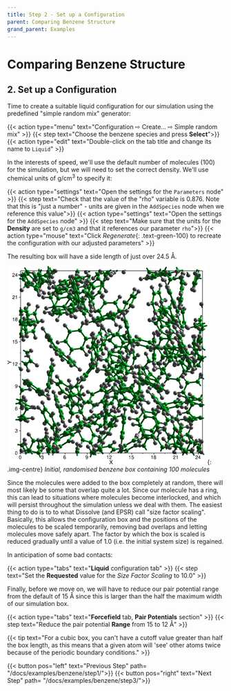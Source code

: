 ```yaml
---
title: Step 2 - Set up a Configuration
parent: Comparing Benzene Structure
grand_parent: Examples
---
```

# Comparing Benzene Structure

## 2. Set up a Configuration

Time to create a suitable liquid configuration for our simulation using the predefined "simple random mix" generator:

{{< action type="menu" text="Configuration &#8680; Create... &#8680; Simple random mix" >}}
{{< step text="Choose the benzene species and press **Select**">}}
{{< action type="edit" text="Double-click on the tab title and change its name to `Liquid`" >}}

In the interests of speed, we'll use the default number of molecules (100) for the simulation, but we will need to set the correct density. We'll use chemical units of g/cm<sup>3</sup> to specify it:

{{< action type="settings" text="Open the settings for the `Parameters` node" >}}
{{< step text="Check that the value of the \"rho\" variable is 0.876. Note that this is \"just a number\" - units are given in the `AddSpecies` node when we reference this value">}}
{{< action type="settings" text="Open the settings for the `AddSpecies` node" >}}
{{< step text="Make sure that the units for the **Density** are set to `g/cm3` and that it references our parameter `rho`">}}
{{< action type="mouse" text="Click _Regenerate_{: .text-green-100} to recreate the configuration with our adjusted parameters" >}}


The resulting box will have a side length of just over 24.5 &#8491;.

![](benzenebox.png){: .img-centre}
*Initial, randomised benzene box containing 100 molecules*

Since the molecules were added to the box completely at random, there will most likely be some that overlap quite a lot. Since our molecule has a ring, this can lead to situations where molecules become interlocked, and which will persist throughout the simulation unless we deal with them. The easiest thing to do is to to what Dissolve (and EPSR) call "size factor scaling". Basically, this allows the configuration box and the positions of the molecules to be scaled temporarily, removing bad overlaps and letting molecules move safely apart. The factor by which the box is scaled is reduced gradually until a value of 1.0 (i.e. the initial system size) is regained.

In anticipation of some bad contacts:

{{< action type="tabs" text="**Liquid** configuration tab" >}}
{{< step text="Set the **Requested** value for the _Size Factor Scaling_ to 10.0" >}}


Finally, before we move on, we will have to reduce our pair potential range from the default of 15 &#8491; since this is larger than the half the maximum width of our simulation box.

{{< action type="tabs" text="**Forcefield** tab, **Pair Potentials** section" >}}
{{< step text="Reduce the pair potential **Range** from 15 to 12 &#8491;" >}}


{{< tip text="For a cubic box, you can't have a cutoff value greater than half the box length, as this means that a given atom will 'see' other atoms twice because of the periodic boundary conditions." >}}

{{< button pos="left" text="Previous Step" path= "/docs/examples/benzene/step1/">}}
{{< button pos="right" text="Next Step" path= "/docs/examples/benzene/step3/">}}
